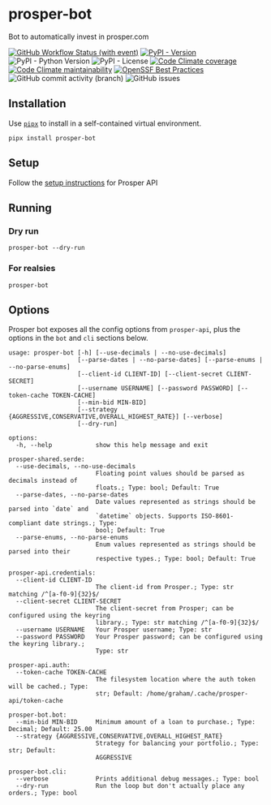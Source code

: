 # prosper-bot

Bot to automatically invest in prosper.com

[![GitHub Workflow Status (with event)](https://img.shields.io/github/actions/workflow/status/grahamtt/prosper-bot/build-and-release.yml?logo=github)](https://github.com/grahamtt/prosper-bot)
[![PyPI - Version](https://img.shields.io/pypi/v/prosper-bot?label=prosper-bot)](https://pypi.org/project/prosper-bot/)
![PyPI - Python Version](https://img.shields.io/pypi/pyversions/prosper-bot)
![PyPI - License](https://img.shields.io/pypi/l/prosper-bot)
[![Code Climate coverage](https://img.shields.io/codeclimate/coverage/grahamtt/prosper-bot?logo=codeclimate)](https://codeclimate.com/github/grahamtt/prosper-bot)
[![Code Climate maintainability](https://img.shields.io/codeclimate/maintainability-percentage/grahamtt/prosper-bot?logo=codeclimate)](https://codeclimate.com/github/grahamtt/prosper-bot)
[![OpenSSF Best Practices](https://www.bestpractices.dev/projects/8107/badge)](https://www.bestpractices.dev/projects/8107)
![GitHub commit activity (branch)](https://img.shields.io/github/commit-activity/m/grahamtt/prosper-bot?logo=github)
![GitHub issues](https://img.shields.io/github/issues-raw/grahamtt/prosper-bot?logo=github)

## Installation

Use [`pipx`](https://pypa.github.io/pipx/) to install in a self-contained virtual environment.

```commandline
pipx install prosper-bot
```

## Setup

Follow the [setup instructions](https://github.com/grahamtt/prosper-api#setup) for Prosper API

## Running

### Dry run

```commandline
prosper-bot --dry-run
```

### For realsies

```commandline
prosper-bot
```

## Options

Prosper bot exposes all the config options from `prosper-api`, plus the options in the `bot` and `cli` sections below.

```
usage: prosper-bot [-h] [--use-decimals | --no-use-decimals]
                   [--parse-dates | --no-parse-dates] [--parse-enums | --no-parse-enums]
                   [--client-id CLIENT-ID] [--client-secret CLIENT-SECRET]
                   [--username USERNAME] [--password PASSWORD] [--token-cache TOKEN-CACHE]
                   [--min-bid MIN-BID]
                   [--strategy {AGGRESSIVE,CONSERVATIVE,OVERALL_HIGHEST_RATE}] [--verbose]
                   [--dry-run]

options:
  -h, --help            show this help message and exit

prosper-shared.serde:
  --use-decimals, --no-use-decimals
                        Floating point values should be parsed as decimals instead of
                        floats.; Type: bool; Default: True
  --parse-dates, --no-parse-dates
                        Date values represented as strings should be parsed into `date` and
                        `datetime` objects. Supports ISO-8601-compliant date strings.; Type:
                        bool; Default: True
  --parse-enums, --no-parse-enums
                        Enum values represented as strings should be parsed into their
                        respective types.; Type: bool; Default: True

prosper-api.credentials:
  --client-id CLIENT-ID
                        The client-id from Prosper.; Type: str matching /^[a-f0-9]{32}$/
  --client-secret CLIENT-SECRET
                        The client-secret from Prosper; can be configured using the keyring
                        library.; Type: str matching /^[a-f0-9]{32}$/
  --username USERNAME   Your Prosper username; Type: str
  --password PASSWORD   Your Prosper password; can be configured using the keyring library.;
                        Type: str

prosper-api.auth:
  --token-cache TOKEN-CACHE
                        The filesystem location where the auth token will be cached.; Type:
                        str; Default: /home/graham/.cache/prosper-api/token-cache

prosper-bot.bot:
  --min-bid MIN-BID     Minimum amount of a loan to purchase.; Type: Decimal; Default: 25.00
  --strategy {AGGRESSIVE,CONSERVATIVE,OVERALL_HIGHEST_RATE}
                        Strategy for balancing your portfolio.; Type: str; Default:
                        AGGRESSIVE

prosper-bot.cli:
  --verbose             Prints additional debug messages.; Type: bool
  --dry-run             Run the loop but don't actually place any orders.; Type: bool
```

